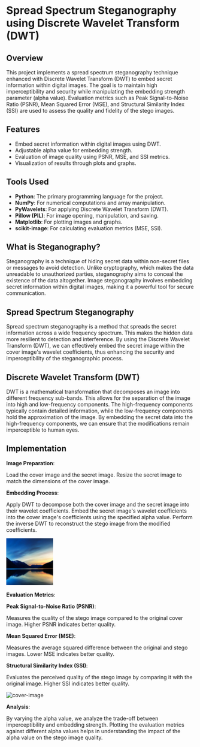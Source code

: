 # Spread Spectrum Steganography using Discrete Wavelet Transform (DWT)

## Overview

This project implements a spread spectrum steganography technique enhanced with Discrete Wavelet Transform (DWT) to embed secret information within digital images. The goal is to maintain high imperceptibility and security while manipulating the embedding strength parameter (alpha value). Evaluation metrics such as Peak Signal-to-Noise Ratio (PSNR), Mean Squared Error (MSE), and Structural Similarity Index (SSI) are used to assess the quality and fidelity of the stego images.

## Features

- Embed secret information within digital images using DWT.
- Adjustable alpha value for embedding strength.
- Evaluation of image quality using PSNR, MSE, and SSI metrics.
- Visualization of results through plots and graphs.

## Tools Used

- **Python**: The primary programming language for the project.
- **NumPy**: For numerical computations and array manipulation.
- **PyWavelets**: For applying Discrete Wavelet Transform (DWT).
- **Pillow (PIL)**: For image opening, manipulation, and saving.
- **Matplotlib**: For plotting images and graphs.
- **scikit-image**: For calculating evaluation metrics (MSE, SSI).

## What is Steganography?

Steganography is a technique of hiding secret data within non-secret files or messages to avoid detection. Unlike cryptography, which makes the data unreadable to unauthorized parties, steganography aims to conceal the existence of the data altogether. Image steganography involves embedding secret information within digital images, making it a powerful tool for secure communication.

## Spread Spectrum Steganography

Spread spectrum steganography is a method that spreads the secret information across a wide frequency spectrum. This makes the hidden data more resilient to detection and interference. By using the Discrete Wavelet Transform (DWT), we can effectively embed the secret image within the cover image's wavelet coefficients, thus enhancing the security and imperceptibility of the steganographic process.

## Discrete Wavelet Transform (DWT)

DWT is a mathematical transformation that decomposes an image into different frequency sub-bands. This allows for the separation of the image into high and low-frequency components. The high-frequency components typically contain detailed information, while the low-frequency components hold the approximation of the image. By embedding the secret data into the high-frequency components, we can ensure that the modifications remain imperceptible to human eyes.

## Implementation

**Image Preparation**:

Load the cover image and the secret image.
Resize the secret image to match the dimensions of the cover image.

**Embedding Process**:

Apply DWT to decompose both the cover image and the secret image into their wavelet coefficients.
Embed the secret image's wavelet coefficients into the cover image's coefficients using the specified alpha value.
Perform the inverse DWT to reconstruct the stego image from the modified coefficients.

<img src="https://github.com/srume/Spread-Spectrum-Steganography-project/blob/main/cover-image.jpg?raw=true" alt="cover-image" width="125px" height="125px">



**Evaluation Metrics**:

**Peak Signal-to-Noise Ratio (PSNR)**: 

Measures the quality of the stego image compared to the original cover image. Higher PSNR indicates better quality.

**Mean Squared Error (MSE)**: 

Measures the average squared difference between the original and stego images. Lower MSE indicates better quality.

**Structural Similarity Index (SSI)**:

Evaluates the perceived quality of the stego image by comparing it with the original image. Higher SSI indicates better quality.

<img src="" alt="cover-image" width="125px" height="125px">

**Analysis**:

By varying the alpha value, we analyze the trade-off between imperceptibility and embedding strength.
Plotting the evaluation metrics against different alpha values helps in understanding the impact of the alpha value on the stego image quality.





